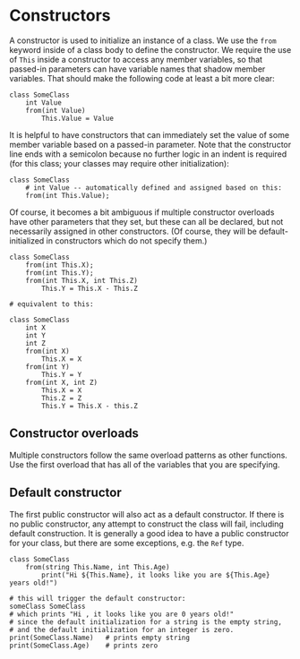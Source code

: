 # Constructors

A constructor is used to initialize an instance of a class.  We use the `from`
keyword inside of a class body to define the constructor.  We require the use of 
`This` inside a constructor to access any member variables, so that passed-in 
parameters can have variable names that shadow member variables.  That should 
make the following code at least a bit more clear:

```
class SomeClass
    int Value
    from(int Value)
        This.Value = Value
```

It is helpful to have constructors that can immediately set the value of some
member variable based on a passed-in parameter.  Note that the constructor line
ends with a semicolon because no further logic in an indent is required (for this
class; your classes may require other initialization):

```
class SomeClass
    # int Value -- automatically defined and assigned based on this:
    from(int This.Value);
```

Of course, it becomes a bit ambiguous if multiple constructor
overloads have other parameters that they set, but these can all be 
declared, but not necessarily assigned in other constructors.  (Of course,
they will be default-initialized in constructors which do not specify them.)

```
class SomeClass
    from(int This.X);
    from(int This.Y);
    from(int This.X, int This.Z)
        This.Y = This.X - This.Z

# equivalent to this:

class SomeClass
    int X
    int Y
    int Z
    from(int X)
        This.X = X
    from(int Y)
        This.Y = Y
    from(int X, int Z)
        This.X = X
        This.Z = Z
        This.Y = This.X - this.Z
```

## Constructor overloads

Multiple constructors follow the same overload patterns as other functions.
Use the first overload that has all of the variables that you are specifying.

## Default constructor

The first public constructor will also act as a default constructor.  If there
is no public constructor, any attempt to construct the class will fail,
including default construction.  It is generally a good idea to have a public
constructor for your class, but there are some exceptions, e.g. the `Ref` type.

```
class SomeClass
    from(string This.Name, int This.Age)
        print("Hi ${This.Name}, it looks like you are ${This.Age} years old!")

# this will trigger the default constructor:
someClass SomeClass
# which prints "Hi , it looks like you are 0 years old!"
# since the default initialization for a string is the empty string,
# and the default initialization for an integer is zero.
print(SomeClass.Name)   # prints empty string
print(SomeClass.Age)    # prints zero
```
